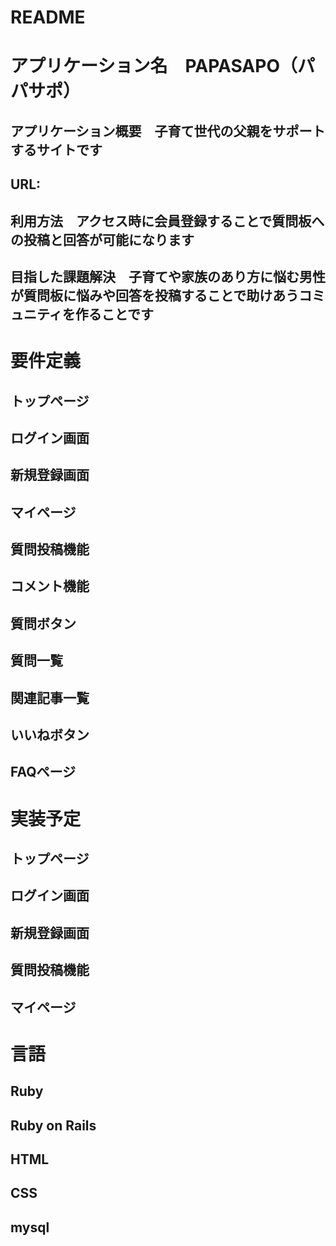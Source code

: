 # README

# アプリケーション名　PAPASAPO（パパサポ）
## アプリケーション概要　子育て世代の父親をサポートするサイトです
## URL:
## 利用方法　アクセス時に会員登録することで質問板への投稿と回答が可能になります
## 目指した課題解決　子育てや家族のあり方に悩む男性が質問板に悩みや回答を投稿することで助けあうコミュニティを作ることです

# 要件定義
## トップページ
## ログイン画面
## 新規登録画面
## マイページ
## 質問投稿機能
## コメント機能
## 質問ボタン
## 質問一覧
## 関連記事一覧
## いいねボタン
## FAQページ

# 実装予定
## トップページ
## ログイン画面
## 新規登録画面
## 質問投稿機能
## マイページ

# 言語
## Ruby
## Ruby on Rails
## HTML
## CSS
## mysql

